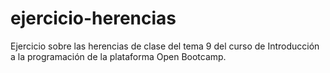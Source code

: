 # ejercicio-herencias
Ejercicio sobre las herencias de clase del tema 9 del curso de Introducción a la programación de la plataforma Open Bootcamp. 

